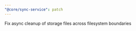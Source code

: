 ```yaml
---
"@core/sync-service": patch
---
```


Fix async cleanup of storage files across filesystem boundaries
